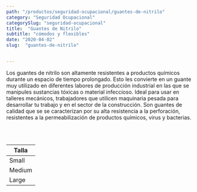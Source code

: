 ```yaml
---
path: "/productos/seguridad-ocupacional/guantes-de-nitrilo"
category: "Seguridad Ocupacional"
categorySlug: "seguridad-ocupacional"
title:  "Guantes de Nitrilo"
subtitle: "cómodos y flexibles"
date: "2020-04-02"
slug:  "guantes-de-nitrilo"


---
```

Los guantes de nitrilo son altamente resistentes a productos químicos durante un espacio de tiempo prolongado. Esto les convierte en un guante muy utilizado en diferentes labores de producción industrial en las que se manipules sustancias tóxicas o material infeccioso. Ideal para usar en talleres mecánicos, trabajadores que utilicen maquinaria pesada para desarrollar tu trabajo y en el sector de la construcción. Son guantes de calidad que se se caracterizan por su alta resistencia a la perforación, resistentes a la permeabilización de productos químicos, virus y bacterias.

<br> <br>
<table class="min-w-full md:min-w-0 divide-y-0 divide-gray-200">
          <thead class=" bg-white">
            <tr>
              <th scope="col" class="px-6 text-center text-xs font-medium text-primary-lighter uppercase tracking-wider">
                Talla
              </th>
            </tr>
          </thead>
          <tbody>
           <tr class="bg-gray-200">
              <td class="px-6 py-4 whitespace-nowrap text-sm text-gray-700 text-center">
              Small
              </td>
            </tr> 
            <tr class="bg-gray-400">
              <td class="px-6 py-4 whitespace-nowrap text-sm text-gray-700 text-center">
              Medium
              </td>
            </tr> 
            <tr class="bg-gray-200">
              <td class="px-6 py-4 whitespace-nowrap text-sm text-gray-700 text-center">
              Large
              </td>
            </tr> 
          </tbody>
        </table>






